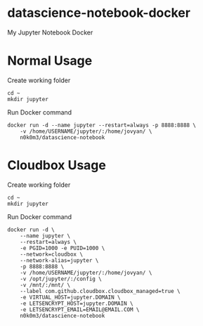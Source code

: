 # datascience-notebook-docker
My Jupyter Notebook Docker
# Normal Usage
Create working folder
```
cd ~
mkdir jupyter
```
Run Docker command
```
docker run -d --name jupyter --restart=always -p 8888:8888 \
    -v /home/USERNAME/jupyter/:/home/jovyan/ \
    n0k0m3/datascience-notebook
```
# Cloudbox Usage
Create working folder
```
cd ~
mkdir jupyter
```
Run Docker command
```
docker run -d \
    --name jupyter \
    --restart=always \
    -e PGID=1000 -e PUID=1000 \
    --network=cloudbox \
    --network-alias=jupyter \
    -p 8888:8888 \
    -v /home/USERNAME/jupyter/:/home/jovyan/ \
    -v /opt/jupyter/:/config \
    -v /mnt/:/mnt/ \
    --label com.github.cloudbox.cloudbox_managed=true \
    -e VIRTUAL_HOST=jupyter.DOMAIN \
    -e LETSENCRYPT_HOST=jupyter.DOMAIN \
    -e LETSENCRYPT_EMAIL=EMAIL@EMAIL.COM \
    n0k0m3/datascience-notebook
```
